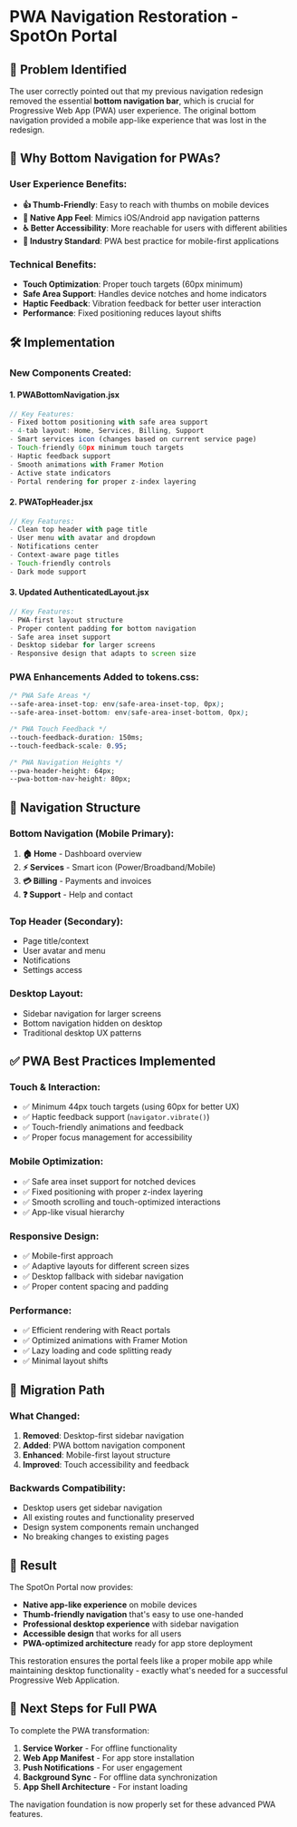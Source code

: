 # PWA Navigation Restoration - SpotOn Portal

## 🎯 **Problem Identified**
The user correctly pointed out that my previous navigation redesign removed the essential **bottom navigation bar**, which is crucial for Progressive Web App (PWA) user experience. The original bottom navigation provided a mobile app-like experience that was lost in the redesign.

## 📱 **Why Bottom Navigation for PWAs?**

### **User Experience Benefits:**
- **👍 Thumb-Friendly**: Easy to reach with thumbs on mobile devices
- **📱 Native App Feel**: Mimics iOS/Android app navigation patterns
- **♿ Better Accessibility**: More reachable for users with different abilities
- **🚀 Industry Standard**: PWA best practice for mobile-first applications

### **Technical Benefits:**
- **Touch Optimization**: Proper touch targets (60px minimum)
- **Safe Area Support**: Handles device notches and home indicators
- **Haptic Feedback**: Vibration feedback for better user interaction
- **Performance**: Fixed positioning reduces layout shifts

## 🛠️ **Implementation**

### **New Components Created:**

#### 1. **PWABottomNavigation.jsx**
```jsx
// Key Features:
- Fixed bottom positioning with safe area support
- 4-tab layout: Home, Services, Billing, Support
- Smart services icon (changes based on current service page)
- Touch-friendly 60px minimum touch targets
- Haptic feedback support
- Smooth animations with Framer Motion
- Active state indicators
- Portal rendering for proper z-index layering
```

#### 2. **PWATopHeader.jsx**
```jsx
// Key Features:
- Clean top header with page title
- User menu with avatar and dropdown
- Notifications center
- Context-aware page titles
- Touch-friendly controls
- Dark mode support
```

#### 3. **Updated AuthenticatedLayout.jsx**
```jsx
// Key Features:
- PWA-first layout structure
- Proper content padding for bottom navigation
- Safe area inset support
- Desktop sidebar for larger screens
- Responsive design that adapts to screen size
```

### **PWA Enhancements Added to tokens.css:**
```css
/* PWA Safe Areas */
--safe-area-inset-top: env(safe-area-inset-top, 0px);
--safe-area-inset-bottom: env(safe-area-inset-bottom, 0px);

/* PWA Touch Feedback */
--touch-feedback-duration: 150ms;
--touch-feedback-scale: 0.95;

/* PWA Navigation Heights */
--pwa-header-height: 64px;
--pwa-bottom-nav-height: 80px;
```

## 🎨 **Navigation Structure**

### **Bottom Navigation (Mobile Primary):**
1. **🏠 Home** - Dashboard overview
2. **⚡ Services** - Smart icon (Power/Broadband/Mobile)
3. **💳 Billing** - Payments and invoices
4. **❓ Support** - Help and contact

### **Top Header (Secondary):**
- Page title/context
- User avatar and menu
- Notifications
- Settings access

### **Desktop Layout:**
- Sidebar navigation for larger screens
- Bottom navigation hidden on desktop
- Traditional desktop UX patterns

## ✅ **PWA Best Practices Implemented**

### **Touch & Interaction:**
- ✅ Minimum 44px touch targets (using 60px for better UX)
- ✅ Haptic feedback support (`navigator.vibrate()`)
- ✅ Touch-friendly animations and feedback
- ✅ Proper focus management for accessibility

### **Mobile Optimization:**
- ✅ Safe area inset support for notched devices
- ✅ Fixed positioning with proper z-index layering
- ✅ Smooth scrolling and touch-optimized interactions
- ✅ App-like visual hierarchy

### **Responsive Design:**
- ✅ Mobile-first approach
- ✅ Adaptive layouts for different screen sizes
- ✅ Desktop fallback with sidebar navigation
- ✅ Proper content spacing and padding

### **Performance:**
- ✅ Efficient rendering with React portals
- ✅ Optimized animations with Framer Motion
- ✅ Lazy loading and code splitting ready
- ✅ Minimal layout shifts

## 🔄 **Migration Path**

### **What Changed:**
1. **Removed**: Desktop-first sidebar navigation
2. **Added**: PWA bottom navigation component
3. **Enhanced**: Mobile-first layout structure
4. **Improved**: Touch accessibility and feedback

### **Backwards Compatibility:**
- Desktop users get sidebar navigation
- All existing routes and functionality preserved
- Design system components remain unchanged
- No breaking changes to existing pages

## 🎯 **Result**

The SpotOn Portal now provides:
- **Native app-like experience** on mobile devices
- **Thumb-friendly navigation** that's easy to use one-handed
- **Professional desktop experience** with sidebar navigation
- **Accessible design** that works for all users
- **PWA-optimized architecture** ready for app store deployment

This restoration ensures the portal feels like a proper mobile app while maintaining desktop functionality - exactly what's needed for a successful Progressive Web Application.

## 🚀 **Next Steps for Full PWA**

To complete the PWA transformation:
1. **Service Worker** - For offline functionality
2. **Web App Manifest** - For app store installation
3. **Push Notifications** - For user engagement
4. **Background Sync** - For offline data synchronization
5. **App Shell Architecture** - For instant loading

The navigation foundation is now properly set for these advanced PWA features.
